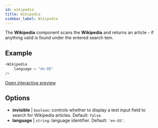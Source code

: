 ```yaml
---
id: wikipedia 
title: Wikipedia
sidebar_label: Wikipedia
---
```


The **Wikipedia** component scans the **Wikipedia** and returns an article - if anything valid is found under the entered search tem.

## Example

```js
<Wikipedia
    language = "de-DE"
/>
```

[Open interactive preview](https://isle.heinz.cmu.edu/components/wikipedia/)

## Options

* __invisible__ | `boolean`: controls whether to display a text input field to search for Wikipedia articles. Default: `false`.
* __language__ | `string`: language identifier. Default: `'en-US'`.
